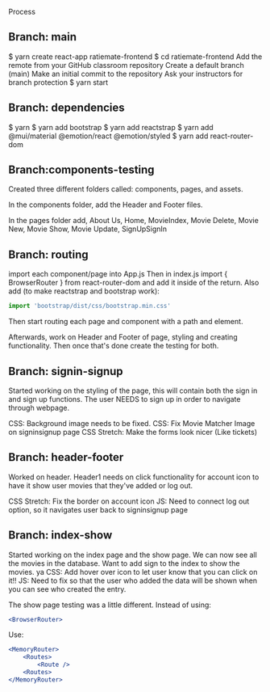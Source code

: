 Process

## Branch: main
$ yarn create react-app ratiemate-frontend
$ cd ratiemate-frontend
Add the remote from your GitHub classroom repository
Create a default branch (main)
Make an initial commit to the repository
Ask your instructors for branch protection
$ yarn start

## Branch: dependencies
$ yarn 
$ yarn add bootstrap
$ yarn add reactstrap
$ yarn add @mui/material @emotion/react @emotion/styled
$ yarn add react-router-dom

## Branch:components-testing
Created three different folders called: components, pages, and assets.

In the components folder, add the Header and Footer files. 

In the pages folder add, About Us, Home, MovieIndex, Movie Delete, Movie New, Movie Show, Movie Update, SignUpSignIn

## Branch: routing
import each component/page into App.js
Then in index.js import { BrowserRouter } from react-router-dom and add it inside of the return. Also add (to make reactstrap and bootstrap work):
```jsx
import 'bootstrap/dist/css/bootstrap.min.css'
```

Then start routing each page and component with a path and element. 

Afterwards, work on Header and Footer of page, styling and creating functionality. Then once that's done create the testing for both.

## Branch: signin-signup
Started working on the styling of the page, this will contain both the sign in and sign up functions. The user NEEDS to sign up in order to navigate through webpage. 

CSS: Background image needs to be fixed. 
CSS: Fix Movie Matcher Image on signinsignup page
CSS Stretch: Make the forms look nicer (Like tickets)

## Branch: header-footer
Worked on header. Header1 needs on click functionality for account icon to have it show user movies that they've added or log out. 

CSS Stretch: Fix the border on account icon
JS: Need to connect log out option, so it navigates user back to signinsignup page

## Branch: index-show
Started working on the index page and the show page. We can now see all the movies in the database. Want to add sign to the index to show the movies.
ya
CSS: Add hover over icon to let user know that you can click on it!!
JS: Need to fix so that the user who added the data will be shown when you can see who created the entry. 

The show page testing was a little different. Instead of using:
```jsx
<BrowserRouter>
```
Use:
```jsx
<MemoryRouter>
    <Routes>
        <Route />
    <Routes>
</MemoryRouter>
```


